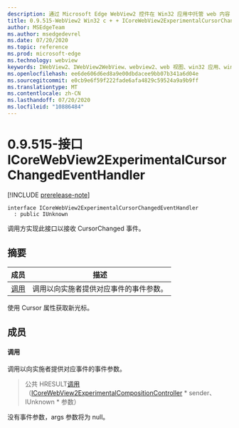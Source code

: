 ```yaml
---
description: 通过 Microsoft Edge WebView2 控件在 Win32 应用中托管 web 内容
title: 0.9.515-WebView2 Win32 c + + ICoreWebView2ExperimentalCursorChangedEventHandler
author: MSEdgeTeam
ms.author: msedgedevrel
ms.date: 07/20/2020
ms.topic: reference
ms.prod: microsoft-edge
ms.technology: webview
keywords: IWebView2、IWebView2WebView、webview2、web 视图、win32 应用、win32、edge、ICoreWebView2、ICoreWebView2Controller、浏览器控件、边缘 html
ms.openlocfilehash: ee6de606d6ed8a9e00dbdacee9bb07b341a6d04e
ms.sourcegitcommit: e0cb9e6f59f222fade6afa4829c59524a9a9b9ff
ms.translationtype: MT
ms.contentlocale: zh-CN
ms.lasthandoff: 07/20/2020
ms.locfileid: "10886484"
---
```

# 0.9.515-接口 ICoreWebView2ExperimentalCursorChangedEventHandler 

[!INCLUDE [prerelease-note](../../includes/prerelease-note.md)]

```
interface ICoreWebView2ExperimentalCursorChangedEventHandler
  : public IUnknown
```

调用方实现此接口以接收 CursorChanged 事件。

## 摘要

 成员                        | 描述
--------------------------------|---------------------------------------------
[调用](#invoke) | 调用以向实施者提供对应事件的事件参数。

使用 Cursor 属性获取新光标。

## 成员

#### 调用 

调用以向实施者提供对应事件的事件参数。

> 公共 HRESULT[调用](#invoke)（[ICoreWebView2ExperimentalCompositionController](icorewebview2experimentalcompositioncontroller.md) * sender、IUnknown * 参数）

没有事件参数，args 参数将为 null。


